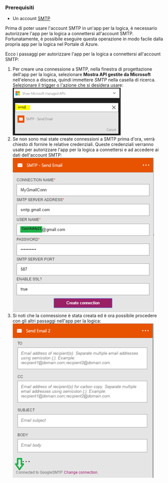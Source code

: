 ### Prerequisiti

- Un account [SMTP](https://wikipedia.org/wiki/Simple_Mail_Transfer_Protocol)


Prima di poter usare l'account SMTP in un'app per la logica, è necessario autorizzare l'app per la logica a connettersi all'account SMTP. Fortunatamente, è possibile eseguire questa operazione in modo facile dalla propria app per la logica nel Portale di Azure.

Ecco i passaggi per autorizzare l'app per la logica a connettersi all'account SMTP:
1. Per creare una connessione a SMTP, nella finestra di progettazione dell'app per la logica, selezionare **Mostra API gestite da Microsoft** nell'elenco a discesa, quindi immettere *SMTP* nella casella di ricerca. Selezionare il trigger o l'azione che si desidera usare: ![](./media/connectors-create-api-smtp/smtp-1.png)
2. Se non sono mai state create connessioni a SMTP prima d'ora, verrà chiesto di fornire le relative credenziali. Queste credenziali verranno usate per autorizzare l'app per la logica a connettersi e ad accedere ai dati dell'account SMTP: ![](./media/connectors-create-api-smtp/smtp-2.png)
3. Si noti che la connessione è stata creata ed è ora possibile procedere con gli altri passaggi nell'app per la logica: ![](./media/connectors-create-api-smtp/smtp-3.png)

<!---HONumber=AcomDC_0727_2016-->